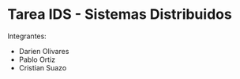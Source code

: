 ﻿# Tarea IDS - Sistemas Distribuidos

Integrantes:
- Darien Olivares
- Pablo Ortiz
- Cristian Suazo
